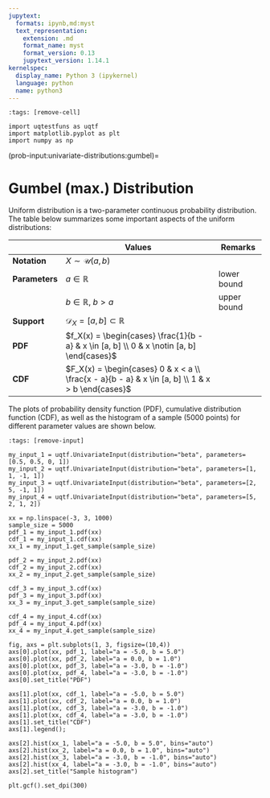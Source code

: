 ```yaml
---
jupytext:
  formats: ipynb,md:myst
  text_representation:
    extension: .md
    format_name: myst
    format_version: 0.13
    jupytext_version: 1.14.1
kernelspec:
  display_name: Python 3 (ipykernel)
  language: python
  name: python3
---
```


```{code-cell} ipython3
:tags: [remove-cell]

import uqtestfuns as uqtf
import matplotlib.pyplot as plt
import numpy as np
```

(prob-input:univariate-distributions:gumbel)=
# Gumbel (max.) Distribution

Uniform distribution is a two-parameter continuous probability distribution.
The table below summarizes some important aspects of the uniform distributions:

|                | Values                                                                                            | Remarks     |
|----------------|---------------------------------------------------------------------------------------------------|-------------|
| **Notation**   | $X \sim \mathcal{U}(a, b)$                                                                        |             |
| **Parameters** | $a \in \mathbb{R}$                                                                                | lower bound |
|                | $b \in \mathbb{R}$, $b > a$                                                                       | upper bound |
| **Support**    | $\mathcal{D}_X = [a, b] \subset \mathbb{R}$                                                       |             |
| **PDF**        | $f_X(x) = \begin{cases} \frac{1}{b - a} & x \in [a, b] \\ 0 & x \notin [a, b] \end{cases}$        |             |
| **CDF**        | $F_X(x) = \begin{cases} 0 & x < a \\ \frac{x - a}{b - a} & x \in [a, b] \\ 1 & x > b \end{cases}$ |             |

The plots of probability density function (PDF),
cumulative distribution function (CDF),
as well as the histogram of a sample ($5000$ points) for different parameter
values are shown below.

```{code-cell} ipython3
:tags: [remove-input]

my_input_1 = uqtf.UnivariateInput(distribution="beta", parameters=[0.5, 0.5, 0, 1])
my_input_2 = uqtf.UnivariateInput(distribution="beta", parameters=[1, 1, -1, 1])
my_input_3 = uqtf.UnivariateInput(distribution="beta", parameters=[2, 5, -1, 1])
my_input_4 = uqtf.UnivariateInput(distribution="beta", parameters=[5, 2, 1, 2])

xx = np.linspace(-3, 3, 1000)
sample_size = 5000
pdf_1 = my_input_1.pdf(xx)
cdf_1 = my_input_1.cdf(xx)
xx_1 = my_input_1.get_sample(sample_size)

pdf_2 = my_input_2.pdf(xx)
cdf_2 = my_input_2.cdf(xx)
xx_2 = my_input_2.get_sample(sample_size)

cdf_3 = my_input_3.cdf(xx)
pdf_3 = my_input_3.pdf(xx)
xx_3 = my_input_3.get_sample(sample_size)

cdf_4 = my_input_4.cdf(xx)
pdf_4 = my_input_4.pdf(xx)
xx_4 = my_input_4.get_sample(sample_size)

fig, axs = plt.subplots(1, 3, figsize=(10,4))
axs[0].plot(xx, pdf_1, label="a = -5.0, b = 5.0")
axs[0].plot(xx, pdf_2, label="a = 0.0, b = 1.0")
axs[0].plot(xx, pdf_3, label="a = -3.0, b = -1.0")
axs[0].plot(xx, pdf_4, label="a = -3.0, b = -1.0")
axs[0].set_title("PDF")

axs[1].plot(xx, cdf_1, label="a = -5.0, b = 5.0")
axs[1].plot(xx, cdf_2, label="a = 0.0, b = 1.0")
axs[1].plot(xx, cdf_3, label="a = -3.0, b = -1.0")
axs[1].plot(xx, cdf_4, label="a = -3.0, b = -1.0")
axs[1].set_title("CDF")
axs[1].legend();

axs[2].hist(xx_1, label="a = -5.0, b = 5.0", bins="auto")
axs[2].hist(xx_2, label="a = 0.0, b = 1.0", bins="auto")
axs[2].hist(xx_3, label="a = -3.0, b = -1.0", bins="auto")
axs[2].hist(xx_4, label="a = -3.0, b = -1.0", bins="auto")
axs[2].set_title("Sample histogram")

plt.gcf().set_dpi(300)
```